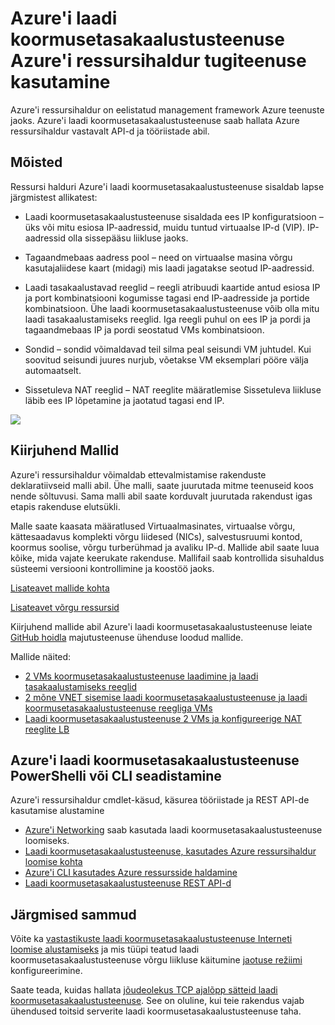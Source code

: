 <properties
   pageTitle="Azure'i ressursihaldur tugi laadi koormusetasakaalustusteenuse | Microsoft Azure'i "
   description="Laadi koormusetasakaalustusteenuse Azure'i ressursihaldur PowerShelli abil. Laadi koormusetasakaalustusteenuse abil"
   services="load-balancer"
   documentationCenter="na"
   authors="sdwheeler"
   manager="carmonm"
   editor="tysonn" />
<tags
   ms.service="load-balancer"
   ms.devlang="na"
   ms.topic="article"
   ms.tgt_pltfrm="na"
   ms.workload="infrastructure-services"
   ms.date="10/24/2016"
   ms.author="sewhee" />


# <a name="using-azure-resource-manager-support-with-azure-load-balancer"></a>Azure'i laadi koormusetasakaalustusteenuse Azure'i ressursihaldur tugiteenuse kasutamine

Azure'i ressursihaldur on eelistatud management framework Azure teenuste jaoks. Azure'i laadi koormusetasakaalustusteenuse saab hallata Azure ressursihaldur vastavalt API-d ja tööriistade abil.

## <a name="concepts"></a>Mõisted

Ressursi halduri Azure'i laadi koormusetasakaalustusteenuse sisaldab lapse järgmistest allikatest:

- Laadi koormusetasakaalustusteenuse sisaldada ees IP konfiguratsioon – üks või mitu esiosa IP-aadressid, muidu tuntud virtuaalse IP-d (VIP). IP-aadressid olla sissepääsu liikluse jaoks.

- Tagaandmebaas aadress pool – need on virtuaalse masina võrgu kasutajaliidese kaart (midagi) mis laadi jagatakse seotud IP-aadressid.

- Laadi tasakaalustavad reeglid – reegli atribuudi kaartide antud esiosa IP ja port kombinatsiooni kogumisse tagasi end IP-aadresside ja portide kombinatsioon. Ühe laadi koormusetasakaalustusteenuse võib olla mitu laadi tasakaalustamiseks reeglid. Iga reegli puhul on ees IP ja pordi ja tagaandmebaas IP ja pordi seostatud VMs kombinatsioon.

- Sondid – sondid võimaldavad teil silma peal seisundi VM juhtudel. Kui soovitud seisundi juures nurjub, võetakse VM eksemplari pööre välja automaatselt.

- Sissetuleva NAT reeglid – NAT reeglite määratlemise Sissetuleva liikluse läbib ees IP lõpetamine ja jaotatud tagasi end IP.

![](./media/load-balancer-arm/load-balancer-arm.png)

## <a name="quickstart-templates"></a>Kiirjuhend Mallid

Azure'i ressursihaldur võimaldab ettevalmistamise rakenduste deklaratiivseid malli abil. Ühe malli, saate juurutada mitme teenuseid koos nende sõltuvusi. Sama malli abil saate korduvalt juurutada rakendust igas etapis rakenduse elutsükli.

Malle saate kaasata määratlused Virtuaalmasinates, virtuaalse võrgu, kättesaadavus komplekti võrgu liidesed (NICs), salvestusruumi kontod, koormus soolise, võrgu turberühmad ja avaliku IP-d. Mallide abil saate luua kõike, mida vajate keerukate rakenduse. Mallifail saab kontrollida sisuhaldus süsteemi versiooni kontrollimine ja koostöö jaoks.

[Lisateavet mallide kohta](http://go.microsoft.com/fwlink/?LinkId=544798)

[Lisateavet võrgu ressursid](../virtual-network/resource-groups-networking.md)

Kiirjuhend mallide abil Azure'i laadi koormusetasakaalustusteenuse leiate [GitHub hoidla](https://github.com/Azure/azure-quickstart-templates) majutusteenuse ühenduse loodud mallide.

Mallide näited:

- [2 VMs koormusetasakaalustusteenuse laadimine ja laadi tasakaalustamiseks reeglid](http://go.microsoft.com/fwlink/?LinkId=544799)
- [2 mõne VNET sisemise laadi koormusetasakaalustusteenuse ja laadi koormusetasakaalustusteenuse reegliga VMs](http://go.microsoft.com/fwlink/?LinkId=544800)
- [Laadi koormusetasakaalustusteenuse 2 VMs ja konfigureerige NAT reeglite LB](http://go.microsoft.com/fwlink/?LinkId=544801)


## <a name="setting-up-azure-load-balancer-with-a-powershell-or-cli"></a>Azure'i laadi koormusetasakaalustusteenuse PowerShelli või CLI seadistamine

Azure'i ressursihaldur cmdlet-käsud, käsurea tööriistade ja REST API-de kasutamise alustamine

- [Azure'i Networking](https://msdn.microsoft.com/library/azure/mt163510.aspx) saab kasutada laadi koormusetasakaalustusteenuse loomiseks.
- [Laadi koormusetasakaalustusteenuse, kasutades Azure ressursihaldur loomise kohta](load-balancer-get-started-ilb-arm-ps.md)
- [Azure'i CLI kasutades Azure ressursside haldamine](../xplat-cli-azure-resource-manager.md)
- [Laadi koormusetasakaalustusteenuse REST API-d](https://msdn.microsoft.com/library/azure/mt163651.aspx)


## <a name="next-steps"></a>Järgmised sammud

Võite ka [vastastikuste laadi koormusetasakaalustusteenuse Interneti loomise alustamiseks](load-balancer-get-started-internet-arm-ps.md) ja mis tüüpi teatud laadi koormusetasakaalustusteenuse võrgu liikluse käitumine [jaotuse režiimi](load-balancer-distribution-mode.md) konfigureerimine.

Saate teada, kuidas hallata [jõudeolekus TCP ajalõpp sätteid laadi koormusetasakaalustusteenuse](load-balancer-tcp-idle-timeout.md). See on oluline, kui teie rakendus vajab ühendused toitsid serverite laadi koormusetasakaalustusteenuse taha.
